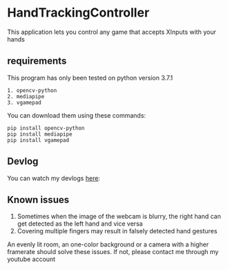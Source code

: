 # HandTrackingController
This application lets you control any game that accepts XInputs with your hands

## requirements
This program has only been tested on python version 3.7.1

```
1. opencv-python
2. mediapipe
3. vgamepad
```
You can download them using these commands:
```
pip install opencv-python
pip install mediapipe
pip install vgamepad
```

## Devlog
You can watch my devlogs [here](https://youtube.com/channel/UCX6mis1jc5RIFo-A2PpwKQg):

## Known issues
1. Sometimes when the image of the webcam is blurry,
the right hand can get detected as the left hand and vice versa
2. Covering multiple fingers may result in falsely detected hand gestures

An evenly lit room, an one-color background or a camera with a higher framerate should solve these issues.
If not, please contact me through my youtube account
